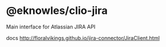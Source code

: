 # @eknowles/clio-jira

Main interface for Atlassian JIRA API

docs http://floralvikings.github.io/jira-connector/JiraClient.html

